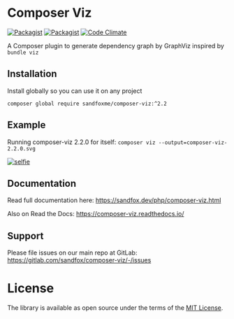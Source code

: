 # Composer Viz

[![Packagist](https://img.shields.io/packagist/v/sandfoxme/composer-viz.svg?style=flat-square)](https://packagist.org/packages/sandfoxme/composer-viz)
[![Packagist](https://img.shields.io/github/license/sandfoxme/composer-viz.svg?style=flat-square)](https://opensource.org/licenses/MIT)
[![Code Climate](https://img.shields.io/codeclimate/maintainability/sandfoxme/composer-viz.svg?style=flat-square)](https://codeclimate.com/github/sandfoxme/composer-viz)

A Composer plugin to generate dependency graph by GraphViz inspired by ``bundle viz``

## Installation

Install globally so you can use it on any project

    composer global require sandfoxme/composer-viz:^2.2

## Example

Running composer-viz 2.2.0 for itself: ``composer viz --output=composer-viz-2.2.0.svg``

[![selfie](https://sandfox.dev/_images/composer-viz-2.2.0.svg)](https://sandfox.dev/_images/composer-viz-2.2.0.svg)

## Documentation

Read full documentation here: <https://sandfox.dev/php/composer-viz.html>

Also on Read the Docs: <https://composer-viz.readthedocs.io/>

## Support

Please file issues on our main repo at GitLab: <https://gitlab.com/sandfox/composer-viz/-/issues>

# License

The library is available as open source under the terms of the [MIT License].

[MIT License]:  https://opensource.org/licenses/MIT
